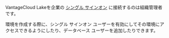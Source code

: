 VantageCloud Lakeを企業の [シングル サインオン](mxq1680183881642.md) に接続するのは組織管理者です。

環境を作成する際に、シングル サインオン ユーザーを有効にしてその環境にアクセスできるようにしたり、データベース ユーザーを追加したりできます。
